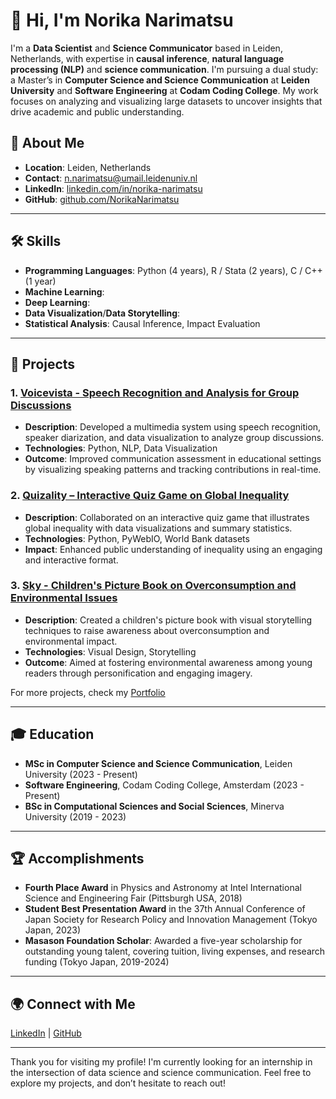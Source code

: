 # 👋 Hi, I'm Norika Narimatsu

I'm a **Data Scientist** and **Science Communicator** based in Leiden, Netherlands, with expertise in **causal inference**, **natural language processing (NLP)** and **science communication**. I'm pursuing a dual study: a Master’s in **Computer Science and Science Communication** at **Leiden University** and **Software Engineering** at **Codam Coding College**. My work focuses on analyzing and visualizing large datasets to uncover insights that drive academic and public understanding.


## 🌟 About Me
- **Location**: Leiden, Netherlands
- **Contact**: [n.narimatsu@umail.leidenuniv.nl](mailto:n.narimatsu@umail.leidenuniv.nl)
- **LinkedIn**: [linkedin.com/in/norika-narimatsu](https://www.linkedin.com/in/norika-narimatsu-7b5319295/)
- **GitHub**: [github.com/NorikaNarimatsu](https://github.com/NorikaNarimatsu)

---

## 🛠 Skills
- **Programming Languages**: Python (4 years), R / Stata (2 years), C / C++ (1 year)
- **Machine Learning**:
- **Deep Learning**:
- **Data Visualization**/**Data Storytelling**: 
- **Statistical Analysis**: Causal Inference, Impact Evaluation

---

## 🚀 Projects

### 1. [Voicevista - Speech Recognition and Analysis for Group Discussions](https://github.com/your-voicevista-repo)
   - **Description**: Developed a multimedia system using speech recognition, speaker diarization, and data visualization to analyze group discussions.
   - **Technologies**: Python, NLP, Data Visualization
   - **Outcome**: Improved communication assessment in educational settings by visualizing speaking patterns and tracking contributions in real-time.

### 2. [Quizality – Interactive Quiz Game on Global Inequality](https://github.com/berdikhanova/DS4SG-Global-Inequality)
   - **Description**: Collaborated on an interactive quiz game that illustrates global inequality with data visualizations and summary statistics.
   - **Technologies**: Python, PyWebIO, World Bank datasets
   - **Impact**: Enhanced public understanding of inequality using an engaging and interactive format.

### 3. [Sky - Children's Picture Book on Overconsumption and Environmental Issues](https://link-to-your-sky-project)
   - **Description**: Created a children's picture book with visual storytelling techniques to raise awareness about overconsumption and environmental impact.
   - **Technologies**: Visual Design, Storytelling
   - **Outcome**: Aimed at fostering environmental awareness among young readers through personification and engaging imagery.

For more projects, check my [Portfolio](https://www.notion.so/Norika-Narimatsu-Data-Scientists-Science-Communicator-128c90a7a6af8081915ec1530f13fa91)

---

## 🎓 Education
- **MSc in Computer Science and Science Communication**, Leiden University (2023 - Present)
- **Software Engineering**, Codam Coding College, Amsterdam (2023 - Present)
- **BSc in Computational Sciences and Social Sciences**, Minerva University (2019 - 2023)

---

## 🏆 Accomplishments
- **Fourth Place Award** in Physics and Astronomy at Intel International Science and Engineering Fair (Pittsburgh USA, 2018)
- **Student Best Presentation Award** in the 37th Annual Conference of Japan Society for Research Policy and Innovation Management (Tokyo Japan, 2023)
- **Masason Foundation Scholar**: Awarded a five-year scholarship for outstanding young talent, covering tuition, living expenses, and research funding (Tokyo Japan, 2019-2024)

---

## 🌍 Connect with Me
[LinkedIn](https://www.linkedin.com/in/norika-narimatsu-7b5319295/) | [GitHub](https://github.com/NorikaNarimatsu) 

---

Thank you for visiting my profile! I'm currently looking for an internship in the intersection of data science and science communication. Feel free to explore my projects, and don’t hesitate to reach out!
